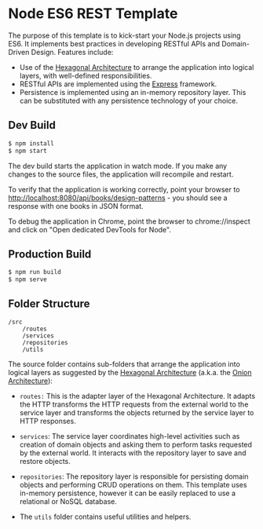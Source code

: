 # Node ES6 REST Template

The purpose of this template is to kick-start your Node.js projects using ES6.
It implements best practices in developing RESTful APIs and Domain-Driven
Design. Features include:

-   Use of the
    [Hexagonal Architecture](http://alistair.cockburn.us/Hexagonal+architecture)
    to arrange the application into logical layers, with well-defined
    responsibilities.
-   RESTful APIs are implemented using the [Express](http://expressjs.com/)
    framework.
-   Persistence is implemented using an in-memory repository layer. This can be
    substituted with any persistence technology of your choice.

## Dev Build

```bash
$ npm install
$ npm start
```

The dev build starts the application in watch mode. If you make any changes to
the source files, the application will recompile and restart.

To verify that the application is working correctly, point your browser to
[http://localhost:8080/api/books/design-patterns](http://localhost:8080/api/books/design-patterns) -
you should see a response with one books in JSON format.

To debug the application in Chrome, point the browser to chrome://inspect and
click on "Open dedicated DevTools for Node".

## Production Build

```bash
$ npm run build
$ npm serve
```

## Folder Structure

```
/src
    /routes
    /services
    /repositories
    /utils
```

The source folder contains sub-folders that arrange the application into logical
layers as suggested by the
[Hexagonal Architecture](http://alistair.cockburn.us/Hexagonal+architecture)
(a.k.a. the
[Onion Architecture](http://jeffreypalermo.com/blog/the-onion-architecture-part-1/)):

-   `routes:` This is the adapter layer of the Hexagonal Architecture. It adapts
    the HTTP transforms the HTTP requests from the external world to the service
    layer and transforms the objects returned by the service layer to HTTP
    responses.

-   `services`: The service layer coordinates high-level activities such as
    creation of domain objects and asking them to perform tasks requested by the
    external world. It interacts with the repository layer to save and restore
    objects.

-   `repositories`: The repository layer is responsible for persisting domain
    objects and performing CRUD operations on them. This template uses in-memory
    persistence, however it can be easily replaced to use a relational or NoSQL
    database.

-   The `utils` folder contains useful utilities and helpers.
